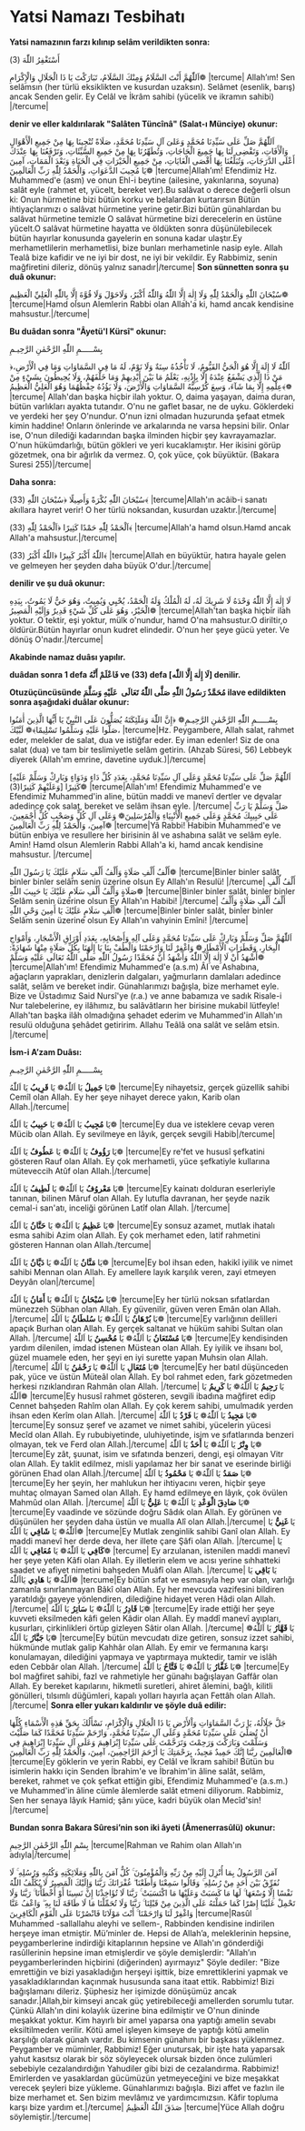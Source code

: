 # Yatsi Namazı Tesbihatı

**Yatsi namazının farzı kılınıp selâm verildikten sonra:**

أَسْتَغْفِرُ اللّٰهَ (3)

اَللّٰهُمَّ أَنْتَ السَّلَامُ وَمِنْكَ السَّلَامُ، تَبَارَكْتَ يَا ذَا الْجَلَالِ وَالْإِكْرَامِ❁
|tercume|
Allah’ım! Sen selâmsın (her türlü eksiklikten ve kusurdan uzaksın).
Selâmet (esenlik, barış) ancak Senden gelir.
Ey Celâl ve İkrâm sahibi (yücelik ve ikramın sahibi)
|/tercume|

**denir ve eller kaldırılarak "Salâten Tüncînâ" (Salat-ı Münciye) okunur:**

اَللّٰهُمَّ صَلِّ عَلَى سَيِّدِنَا مُحَمَّدٍ وَعَلىَ آلِ سَيِّدِنَا مُحَمَّدٍ، صَلَاةً تُنْجِينَا بِهَا مِنْ جَمِيعِ الْأَهْوَالِ وَالْأَفَاتِ، وَتَقْضِى لَنَا بِهَا جَمِيعَ الْحَاجَاتِ، وَتُطَهِّرُنَا بِهَا مِنْ جَمِيعِ السَّيِّئَاتِ، وَتَرْفَعُنَا بِهَا عِنْدَكَ أَعْلَى الدَّرَجَاتِ، وَتُبَلِّغُنَا بِهَا أَقْصَى الْغَايَاتِ، مِنْ جَمِيعِ الْخَيْرَاتِ فِي الْحَيَاةِ وَبَعْدَ الْمَمَاتِ، آمِينَ يَا مُجِيبَ الدَّعَوَاتِ، وَالْحَمْدُ لِلّٰهِ رَبِّ الْعَالَمِينَ❁
|tercume|Allah’ım! Efendimiz Hz. Muhammed'e (asm) ve onun Ehl-i beytine (ailesine, yakınlarına, soyuna) salât eyle (rahmet et, yücelt, bereket ver).Bu salâvat o derece değerli olsun ki: Onun hürmetine bizi bütün korku ve belalardan kurtarırsın
Bütün ihtiyaçlarımızı o salâvat hürmetine yerine getir.Bizi bütün günahlardan bu salâvat hürmetine temizle
O salâvat hürmetine bizi derecelerin en üstüne yücelt.O salâvat hürmetine hayatta ve öldükten sonra düşünülebilecek bütün hayırlar konusunda gayelerin en sonuna kadar ulaştır.Ey merhametlilerin merhametlisi, bize bunları merhametinle nasip eyle. Allah Tealâ bize kafidir ve ne iyi bir dost, ne iyi bir vekildir. Ey Rabbimiz, senin mağfiretini dileriz, dönüş yalnız sanadır|/tercume|
**Son sünnetten sonra şu duâ okunur:**

سُبْحَانَ اللّٰهِ وَالْحَمْدُ لِلّٰهِ وَلَا إِلٰهَ إِلَّا اللّٰهُ وَاللّٰهُ أَكْبَرُ، وَلَاحَوْلَ وَلَا قُوَّةَ إِلَّا بِاللّٰهِ الْعَلِيِّ الْعَظِيمِ❁
|tercume|Hamd olsun Alemlerin Rabbi olan Allah'a ki, hamd ancak kendisine mahsustur.|/tercume|

**Bu duâdan sonra "Âyetü'l Kürsî" okunur:**

بِسْـــــمِ اللّٰهِ الرَّحْمٰنِ الرَّحِيـمِ

﴿اَللّٰهُ لَا إِلَهَ إِلَّا هُوَ الْحَيُّ القَيُّومُ، لَا تَأْخُذُهُ سِنَةٌ وَلَا نَوْمٌ، لَهُ مَا فِي السَّمَاوَاتِ وَمَا فِي الْأَرْضِ، مَنْ ذَا الَّذِي يَشْفَعُ عِنْدَهُ إِلَّا بِإِذْنِهِ، يَعْلَمُ مَا بَيْنَ أَيْدِيهِمْ وَمَا خَلْفَهُمْ، وَلَا يُحِيطُونَ بِشَيْءٍ مِنْ عِلْمِهِ إِلَّا بِمَا شَآءَ، وَسِعَ كُرْسِيُّهُ السَّمَاوَاتِ وَالْأَرْضَ، وَلَا يَؤُدُهُ حِفْظُهُمَا وَهُوَ الْعَلِيُّ الْعَظِيمُ﴾❁
|tercume|
Allah'dan başka hiçbir ilah yoktur. O, daima yaşayan, daima duran, bütün varlıkları ayakta tutandır. O'nu ne gaflet basar, ne de uyku. Göklerdeki ve yerdeki her şey O'nundur. O'nun izni olmadan huzurunda şefaat etmek kimin haddine! Onların önlerinde ve arkalarında ne varsa hepsini bilir. Onlar ise, O'nun dilediği kadarından başka ilminden hiçbir şey kavrayamazlar. O'nun hükümdarlığı, bütün gökleri ve yeri kucaklamıştır. Her ikisini görüp gözetmek, ona bir ağırlık da vermez. O, çok yüce, çok büyüktür. (Bakara Suresi 255)|/tercume|

**Daha sonra:**

سُبْحَانَ اللّٰهِ بُكْرَةً وَأَصِيلًا ﴿سُبْحَانَ اللّٰهِ (33)﴾
|tercume|Allah'ın acâib-i sanatı akıllara hayret verir! O her türlü noksandan, kusurdan uzaktır.|/tercume|

اَلْحَمْدُ لِلّٰهِ حَمْدًا كَثِيرًا ﴿اَلْحَمْدُ لِلّٰهِ (33)﴾
|tercume|Allah'a hamd olsun.Hamd ancak Allah'a mahsustur.|/tercume|

اللّٰهُ أَكْبَرُ كَبِيرًا ﴿اللّٰهُ أَكْبَرُ (33)﴾
|tercume|Allah en büyüktür, hatıra hayale gelen ve gelmeyen her şeyden daha büyük O'dur.|/tercume|

**denilir ve şu duâ okunur:**

لَا إِلٰهَ إِلَّا اللّٰهُ وَحْدَهُ لَا شَرِيكَ لَهُ، لَهُ الْمُلْكُ وَلَهُ الْحَمْدُ، يُحْيِي وَيُمِيتُ، وَهُوَ حَيٌّ لَا يَمُوتُ، بِيَدِهِ الْخَيْرُ، وَهُوَ عَلَى كُلِّ شَيْءٍ قَدِيرٌ وَإِلَيْهِ الْمَصِيرُ❁
|tercume|Allah'tan başka hiçbir ilah yoktur. O tektir, eşi yoktur, mülk o'nundur, hamd O'na mahsustur.O diriltir,o öldürür.Bütün hayırlar onun kudret elindedir. O'nun her şeye gücü yeter. Ve dönüş O'nadır.|/tercume|

**Akabinde namaz duâsı yapılır.**

**duâdan sonra 1 defa فَاعْلَمْ أَنَّهُ ve (33) defa [لَا إِلٰهَ إِلَّا اللّٰه] denilir.**

**Otuzüçüncüsünde مُحَمَّدٌ رَسُولُ اللّٰهِ صَلَّى اللّٰهُ تَعَالَى  عَلَيْهِ وَسَلَّمَ ilave edildikten sonra aşağıdaki duâlar okunur:**

بِسْـــــمِ اللّٰهِ الرَّحْمٰنِ الرَّحِيـمِ❁ ﴿إِنَّ اللّٰهَ وَمَلٓئِكَتَهُ يُصَلُّونَ عَلَى النَّبِيِّ يَا أَيُّهَا الَّذِينَ أٰمَنُوا صَلُّوا عَلَيْهِ وَسَلِّمُوا تَسْلِيمًا﴾❁ لَبَّيْكَ،
|tercume|Hz. Peygambere, Allah salat, rahmet eder, melekler de salat, dua ve istiğfar eder. Ey iman edenler! Siz de ona salat (dua) ve tam bir teslimiyetle selâm getirin. (Ahzab Süresi, 56) Lebbeyk diyerek (Allah'ım emrine, davetine uyduk.)|/tercume|

 [اَللّٰهُمَّ صَلِّ عَلَى سَيِّدِنَا مُحَمَّدٍ وَعَلَى آلِ سَيِّدِنَا مُحَمَّدٍ، بِعَدَدِ كُلِّ دَاءٍ وَدَوَاءٍ وَبَارِكْ وَسَلِّمْ عَلَيْهِ وَعَلَيْهِمْ كَثِيرًا(3)] كَثِيرًا❁ 
 |tercume|Allah'ım! Efendimiz Muhammed'e ve Efendimiz Muhammed'in aline, bütün maddi ve manevî dertler ve devalar adedince çok salat, bereket ve selâm ihsan eyle.
|/tercume|
 صَلِّ وَسَلِّمْ يَا رَبِّ عَلَى حَبِيبِكَ مُحَمَّدٍ وَعَلَى جَمِيعِ الْأَنْبِيَاءِ وَالْمُرْسَلِينَ❁ وَعَلَى آلِ كُلٍّ وَصَحْبِ كُلٍّ أَجْمَعِينَ، آمِينَ، وَالْحَمْدُ لِلّٰهِ رَبِّ الْعَالَمِينَ❁
 |tercume|Yâ Rabbi! Habibin Muhammed'e ve bütün enbiya ve resullere her birisinin âl ve ashabına salât ve selâm eyle. Amin! Hamd olsun Alemlerin Rabbi Allah'a ki, hamd ancak kendisine mahsustur.
|/tercume|

أَلْفُ أَلْفِ صَلَاةٍ وَأَلْفُ أَلْفِ سَلَامٍ عَلَيْكَ يَا رَسُولَ اللّٰهِ❁
|tercume|Binler binler salât, binler binler selâm senin üzerine olsun Ey Allah'ın Resulü!
|/tercume|
أَلْفُ أَلْفِ صَلَاةٍ وَأَلْفُ أَلْفِ سَلَامٍ عَلَيْكَ يَا حَبِيبَ اللّٰهِ❁
|tercume|Binler binler salât, binler binler Selâm senin üzerine olsun Ey Allah'ın Habibi!
|/tercume|
أَلْفُ أَلْفِ صَلَاةٍ وَأَلْفُ أَلْفِ سَلَامٍ عَلَيْكَ يَا أَمِينَ وَحْيِ اللّٰهِ❁
|tercume|Binler binler salât, binler binler Selâm senin üzerine olsun Ey Allah'ın vahyinin Emîni!
|/tercume|

اَللّٰهُمَّ صَلِّ وَسَلِّمْ وَبَارِكْ عَلَى سَيِّدِنَا مُحَمَّدٍ وَعَلَى آلِهِ وَأَصْحَابِهِ، بِعَدَدِ أَوْرَاقِ الْأَشْجَارِ، وَأَمْوَاجِ الْبِحَارِ، وَقَطَرَاتِ الْأَمْطَارِ❁ وَاغْفِرْ لَنَا وَارْحَمْنَا وَالْطُفْ بِنَا يَا إِلٰهَنَا بِكُلِّ صَلَاةٍ مِنْهَا شَهَادَةً: أَشْهَدُ أَنْ لَا إِلٰهَ إِلَّا اللّٰهُ وَأَشْهَدُ أَنَّ مُحَمَّدًا رَسُولُ اللّٰهِ صَلَّى اللّٰهُ تَعَالَى عَلَيْهِ وَسَلَّمْ❁
|tercume|Allah'ım! Efendimiz Muhammed'e (a.s.m) ÂI ve Ashabına, ağaçların yaprakları, denizlerin dalgaları, yağmurların damlaları adedince salât, selâm ve bereket indir. Günahlarımızı bağışla, bize merhamet eyle. Bize ve Üstadımız Said Nursî'ye (r.a.) ve anne babamıza ve sadık Risale-i Nur talebelerine, ey ilâhımız, bu salâvâtların her birisine mukabil lütfeyle! Allah'tan başka ilâh olmadığına şehadet ederim ve Muhammed'in Allah'ın resulü olduğuna şehâdet getiririm. Allahu Teâlâ ona salât ve selâm etsin.
|/tercume|


**İsm-i A’zam Duâsı:**

بِسْـــــمِ اللّٰهِ الرَّحْمٰنِ الرَّحِيـمِ

يَا **جَمِيلُ** يَا اَللّٰهُ❁ يَا **قَرِيبُ** يَا اَللّٰهُ❁
|tercume|Ey nihayetsiz, gerçek güzellik sahibi Cemîl olan Allah. Ey her şeye nihayet derece yakın, Karib olan Allah.|/tercume|

يَا **مُجِيبُ** يَا اَللّٰهُ❁ يَا **حَبِيبُ** يَا اَللّٰهُ❁
|tercume|Ey dua ve isteklere cevap veren Mücib olan Allah. Ey sevilmeye en lâyık, gerçek sevgili Habib|/tercume|

يَا **رَؤُوفُ** يَا اَللّٰهُ❁ يَا **عَطُوفُ** يَا اَللّٰهُ❁
|tercume|Ey re'fet ve hususî şefkatini gösteren Rauf olan Allah. Ey çok merhametli, yüce şefkatiyle kullarına müteveccih Atûf olan Allah.|/tercume|

يَا **مَعْروُفُ** يَا اَللّٰهُ❁ يَا **لَطِيفُ** يَا اَللّٰهُ❁
|tercume|Ey kainatı dolduran eserleriyle tanınan, bilinen Mâruf olan Allah. Ey lutufla davranan, her şeyde nazik cemal-i san'atı, inceliği görünen Latîf olan Allah.
|/tercume|

يَا **عَظِيمُ** يَا اَللّٰهُ❁ يَا **حَنَّانُ** يَا اَللّٰهُ❁
|tercume|Ey sonsuz azamet, mutlak ihatalı esma sahibi Azim olan Allah. Ey çok merhamet eden, latif rahmetini gösteren Hannan olan Allah./tercume|

يَا **مَنَّانُ** يَا اَللّٰهُ❁ يَا **دَيَّانُ** يَا اَللّٰهُ❁
|tercume|Ey bol ihsan eden, hakikî iyilik ve nimet sahibi Mennan olan Allah. Ey amellere layık karşılık veren, zayi etmeyen Deyyân olan|/tercume|

يَا **سُبْحَانُ** يَا اَللّٰهُ❁ يَا **أَمَانُ** يَا اَللّٰهُ❁
|tercume|Ey her türlü noksan sıfatlardan münezzeh Sübhan olan Allah. Ey güvenilir, güven veren Emân olan Allah.
|/tercume|
يَا **بُرْهَانُ** يَا اَللّٰهُ❁ يَا **سُلطَانُ** يَا اَللّٰهُ❁
|tercume|Ey varlığının delilleri apaçık Burhan olan Allah. Ey gerçek saltanat ve hüküm sahibi Sultan olan Allah.
|/tercume|
يَا **مُسْتَعَانُ** يَا اَللّٰهُ❁ يَا **مُحْسِنُ** يَا اَللّٰهُ❁
|tercume|Ey kendisinden yardım dilenilen, imdad istenen Müstean olan Allah. Ey iyilik ve ihsanı bol, güzel muamele eden, her şeyi en iyi surette yapan Muhsin olan Allah.
|/tercume|
يَا **مُتَعَالِ** يَا اَللّٰهُ❁ يَا **رَحْمٰنُ** يَا اَللّٰهُ❁
|tercume|Ey her batıl düşünceden pak, yüce ve üstün Müteâl olan Allah. Ey bol rahmet eden, fark gözetmeden herkesi rızıklandıran Rahmân olan Allah.
|/tercume|
يَا **رَحِيمُ** يَا اَللّٰهُ❁ يَا **كَرِيمُ** يَا اَللّٰهُ❁
|tercume|Ey hususî rahmet gösteren, sevgili ibadına mağfiret edip Cennet bahşeden Rahîm olan Allah. Ey çok kerem sahibi, umulmadık yerden ihsan eden Kerîm olan Allah.
|/tercume|
يَا **مَجِيدُ** يَا اَللّٰهُ❁ يَا **فَرْدُ** يَا اَللّٰهُ❁
|tercume|Ey sonsuz şeref ve azamet ve nimet sahibi, yücelerin yücesi Mecîd olan Allah. Ey rububiyetinde, uluhiyetinde, isim ve sıfatlarında benzeri olmayan, tek ve Ferd olan Allah.|/tercume|
يَا **وِتْرُ** يَا اَللّٰهُ❁ يَا **أَحَدُ** يَا اَللّٰهُ❁
|tercume|Ey zât, şuunat, isim ve sıfatında benzeri, dengi, eşi olmayan Vitr olan Allah. Ey taklit edilmez, misli yapılamaz her bir sanat ve eserinde birliği görünen Ehad olan Allah.|/tercume|
يَا **صَمَدُ** يَا اَللّٰهُ❁ يَا **مَحْمُودُ** يَا اَللّٰهُ❁
|tercume|Ey her şeyin, her mahlukun her ihtiyacını veren, hiçbir şeye muhtaç olmayan Samed olan Allah. Ey hamd edilmeye en lâyık, çok övülen Mahmûd olan Allah.
|/tercume|
يَا **صَادِقَ الْوَعْدِ** يَا اَللّٰهُ❁ يَا **عَلِيُّ** يَا اَللّٰهُ❁
|tercume|Ey vaadinde ve sözünde doğru Sâdık olan Allah. Ey görünen ve düşünülen her şeyden daha üstün ve mualla Alî olan Allah.|/tercume|
يَا **غَنِيُّ** يَا اَللّٰهُ❁ يَا **شَافِي** يَا اَللّٰهُ❁
|tercume|Ey Mutlak zenginlik sahibi Ganî olan Allah. Ey maddi manevî her derde deva, her illete çare Şâfi olan Allah.
|/tercume|
يَا **كَافِي** يَا اَللّٰهُ❁ يَا **مُعَافِي** يَا اَللّٰهُ❁
|tercume| Ey arzulanan, istenilen maddi manevî her şeye yeten Kâfi olan Allah. Ey illetlerin elem ve acısı yerine sıhhatteki saadet ve afiyet nimetini bahşeden Muâfî olan Allah.
|/tercume|
يَا **بَاقِي** يَا اَللّٰهُ❁ يَا **هَادِي** يَااَللّٰهُ❁
|tercume|Ey bütün sıfat ve esmasıyla hep var olan, varlığı zamanla sınırlanmayan Bâkî olan Allah. Ey her mevcuda vazifesini bildiren yaratıldığı gayeye yönlendiren, dilediğine hidayet veren Hâdi olan Allah.
|/tercume|
يَا **قَادِرُ** يَا اَللّٰهُ❁ يَا **سَاتِرُ** يَا اَللّٰهُ❁
|tercume|Ey irade ettiği her şeye kuvveti eksilmeden kâfi gelen Kâdir olan Allah. Ey maddî manevî ayıpları, kusurları, çirkinlikleri örtüp gizleyen Sâtir olan Allah.
|/tercume|
يَا **قَهَّارُ** يَا اَللّٰهُ❁ يَا **جَبَّارُ** يَا اَللّٰهُ❁
|tercume|Ey bütün mevcudatı dize getiren, sonsuz izzet sahibi, hükmünde mutlak galip Kahhâr olan Allah. Ey emir ve fermanına karşı konulamayan, dilediğini yapmaya ve yaptırmaya muktedir, tamir ve islâh eden Cebbâr olan Allah.
|/tercume|
يَا **غَفَّارُ** يَا اَللّٰهُ❁ يَا **فَتَّاحُ** يَا اَللّٰهُ❁
|tercume|Ey bol mağfiret sahibi, fazl ve rahmetiyle her günahı bağışlayan Gaffâr olan Allah. Ey bereket kapılarını, hikmetli suretleri, ahiret âlemini, bağlı, kilitli gönülleri, tılsımlı düğümleri, kapalı yolları hayırla açan Fettâh olan Allah.
|/tercume|
**Sonra eller yukarı kaldırılır ve şöyle duâ edilir:**

جَلَّ جَلَالُهُ، يَا رَبَّ السَّمَاوَاتِ وَاْلأَرْضِ يَا ذَا الْجَلَالِ وَالْإِكْرَامِ، نَسْأَلُكَ بِحَقِّ هٰذِهِ الْأَسْمَاءِ كُلِّهَا أَنْ تُصَلِّيَ عَلَى سَيِّدِنَا مُحَمَّدٍ وَعَلَى آلِ سَيِّدِنَا مُحَمَّدٍ، وَارْحَمْ سَيِّدِنَا مُحَمَّدًا كَمَا صَلَّيْتَ وَسَلَّمْتَ وَبَارَكْتَ وَرَحِمْتَ وَتَرَحَّمْتَ عَلَى سَيِّدِنَا إِبْرَاهِيمَ وَعَلَى آلِ سَيِّدِنَا إِبْرَاهِيمَ فِي الْعَالَمِينَ ربَّنَا إِنَّكَ حَمِيدٌ مَجِيدٌ، بِرَحْمَتِكَ يَا أَرْحَمَ الرَّاحِمِينَ، آمِينَ، وَالْحَمْدُ لِلّٰهِ رَبِّ الْعَالَمِينَ❁
|tercume|Ey göklerin ve yerin Rabbi, ey Celâl ve İkram sahibi! Bütün bu isimlerin hakkı için Senden İbrahim'e ve İbrahim'in âline salât, selâm, bereket, rahmet ve çok şefkat ettiğin gibi, Efendimiz Muhammed'e (a.s.m.) ve Muhammed'in âline cümle âlemlerde salât etmeni diliyorum. Rabbimiz, Sen her senaya lâyık Hamid; şânı yüce, kadri büyük olan Mecîd'sin!
|/tercume|

**Bundan sonra Bakara Sûresi’nin son iki âyeti (Âmenerrasûlü) okunur:**

بِسْمِ اللّٰهِ الرَّحْمٰنِ الرَّحِيمِ
|tercume|Rahman ve Rahim olan Allah'ın adıyla|/tercume|

آمَنَ الرَّسُولُ بِمَا أُنْزِلَ إِلَيْهِ مِنْ رَبِّهِ وَالْمُؤْمِنُونَ ۚ كُلٌّ آمَنَ بِاللّٰهِ وَمَلَائِكَتِهِ وَكُتُبِهِ وَرُسُلِهِ ۚ لَا نُفَرِّقُ بَيْنَ أَحَدٍ مِنْ رُسُلِهِ ۚ وَقَالُوا سَمِعْنَا وَأَطَعْنَا ۖ غُفْرَانَكَ رَبَّنَا وَإِلَيْكَ الْمَصِيرُ
لَا يُكَلِّفُ اللّٰهُ نَفْسًا إِلَّا وُسْعَهَا ۚ لَهَا مَا كَسَبَتْ وَعَلَيْهَا مَا اكْتَسَبَتْ ۚ رَبَّنَا لَا تُؤَاخِذْنَا إِنْ نَسِينَا أَوْ أَخْطَأْنَا ۚ رَبَّنَا وَلَا تَحْمِلْ عَلَيْنَا إِصْرًا كَمَا حَمَلْتَهُ عَلَى الَّذِينَ مِنْ قَبْلِنَا ۚ رَبَّنَا وَلَا تُحَمِّلْنَا مَا لَا طَاقَةَ لَنَا بِهِ ۖ وَاعْفُ عَنَّا وَاغْفِرْ لَنَا وَارْحَمْنَا ۚ أَنْتَ مَوْلَانَا فَانْصُرْنَا عَلَى الْقَوْمِ الْكَافِرِينَ
|tercume|Rasûl Muhammed -sallallahu aleyhi ve sellem-, Rabbinden kendisine indirilen herşeye iman etmiştir. Mü’minler de. Hepsi de Allah’a, meleklerinin hepsine, peygamberlerine indirdiği kitaplarının hepsine ve Allah'ın gönderdiği rasûllerinin hepsine iman etmişlerdir ve şöyle demişlerdir: "Allah’ın peygamberlerinden hiçbirini (diğerinden) ayırmayız" Şöyle dediler: "Bize emrettiğin ve bizi yasakladığın herşeyi işittik, bize emrettiklerini yapmak ve yasakladıklarından kaçınmak hususunda sana itaat ettik. Rabbimiz! Bizi bağışlamanı dileriz. Şüphesiz her işimizde dönüşümüz ancak sanadır.|Allah,bir kimseyi ancak güç yetirebileceği amellerden sorumlu tutar. Çünkü Allah'ın dini kolaylık üzerine bina edilmiştir ve O'nun dininde meşakkat yoktur. Kim hayırlı bir amel yaparsa ona yaptığı amelin sevabı eksiltilmeden verilir. Kötü amel işleyen kimseye de yaptığı kötü amelin karşılığı olarak günah vardır. Bu kimsenin günahını bir başkası yüklenmez. Peygamber ve müminler, Rabbimiz! Eğer unutursak, bir işte hata yaparsak yahut kasıtsız olarak bir söz söyleyecek olursak bizden önce zulümleri sebebiyle cezalandırdığın Yahudiler gibi bizi de cezalandırma. Rabbimiz! Emirlerden ve yasaklardan gücümüzün yetmeyeceğini ve bize meşakkat verecek şeyleri bize yükleme. Günahlarımızı bağışla. Bizi affet ve fazlın ile bize merhamet et. Sen bizim mevlâmız ve yardımcımızsın. Kâfir topluma karşı bize yardım et.|/tercume|
صَدَقَ اللّٰهُ الْعَظِيمُ
|tercume|Yüce Allah doğru söylemiştir.|/tercume|
